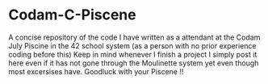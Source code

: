 # Codam-C-Piscene
A concise repository of the code I have written as a attendant at the Codam July Piscine in the 42 school system (as a person with no prior experience coding before this)
Keep in mind whenever I finish a project I simply post it here even if it has not gone through the Moulinette system yet even though most excersises have. 
Goodluck with your Piscene !!
